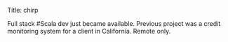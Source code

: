 Title: chirp

Full stack #Scala dev just became available. Previous project was a credit monitoring system for a client in California. Remote only.
